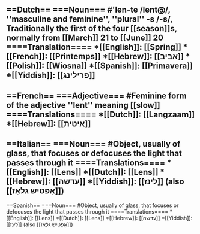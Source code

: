 ==Dutch==
===Noun===
#'len-te /lent@/, ''masculine and feminine'', ''plural'' -s /-s/,  Traditionally the first of the four [[season]]s, normally from [[March]] 21 to [[June]] 20
====Translation====
*[[English]]: [[Spring]]
*[[French]]: [[Printemps]]
*[[Hebrew]]: [[אביב]]
*[[Polish]]: [[Wiosna]]
*[[Spanish]]: [[Primavera]]
*[[Yiddish]]: [[פרילינג]]
----
==French==
===Adjective===
#Feminine form of the adjective ''lent'' meaning [[slow]]
====Translations====
*[[Dutch]]: [[Langzaam]] 
*[[Hebrew]]: [[איטית]]
----
==Italian==
===Noun===
#Object, usually of glass, that focuses or defocuses the light that passes through it
====Translations====
*[[English]]: [[Lens]]
*[[Dutch]]: [[Lens]] 
*[[Hebrew]]: [[עדשה]]
*[[Yiddish]]: [[לינז]] (also [[אָפטיש גלאָז]])
----
==Spanish==
===Noun===
#Object, usually of glass, that focuses or defocuses the light that passes through it
====Translations====
*[[English]]: [[Lens]]
*[[Dutch]]: [[Lens]]
*[[Hebrew]]: [[עדשה]]
*[[Yiddish]]: [[לינז]] (also [[אָפטיש גלאָז]])
